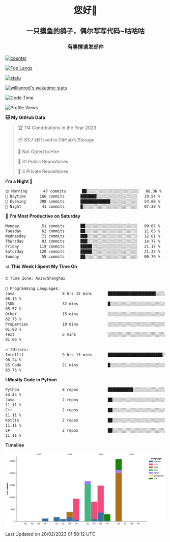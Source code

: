 

<!--
**kitUIN/kitUIN** is a ✨ _special_ ✨ repository because its `README.md` (this file) appears on your GitHub profile.

Here are some ideas to get you started:

- 🔭 I’m currently working on ...
- 🌱 I’m currently learning ...
- 👯 I’m looking to collaborate on ...
- 🤔 I’m looking for help with ...
- 💬 Ask me about ...
- 📫 How to reach me: ...
- 😄 Pronouns: ...
- ⚡ Fun fact: ...
-->
<h1 align="center">您好👋</h1>
<h2 align="center">一只摸鱼的鸽子，偶尔写写代码~咕咕咕</h2>
<h3 align="center">有事情请发邮件</h3>

[![counter](https://count.getloli.com/get/@KitUIN?theme=rule34)](https://count.getloli.com/)

[![Top Langs](https://github-readme-stats.kituin.fun/api/top-langs/?username=kitUIN&show_icons=true&theme=gruvbox&locale=cn&layout=compact)](https://github.com/anuraghazra/github-readme-stats)  

[![statu](https://github-readme-stats.kituin.fun/api?username=kitUIN&show_icons=true&theme=gruvbox&locale=cn)](https://github.com/anuraghazra/github-readme-stats)  

[![willianrod's wakatime stats](https://github-readme-stats.kituin.fun/api/wakatime?username=kituin)](https://github.com/anuraghazra/github-readme-stats)  


<!--START_SECTION:waka-->
![Code Time](http://img.shields.io/badge/Code%20Time-908%20hrs%2020%20mins-blue)

![Profile Views](http://img.shields.io/badge/Profile%20Views-1-blue)

**🐱 My GitHub Data** 

> 🏆 114 Contributions in the Year 2023
 > 
> 📦 83.7 kB Used in GitHub's Storage 
 > 
> 🚫 Not Opted to Hire
 > 
> 📜 31 Public Repositories 
 > 
> 🔑 4 Private Repositories  
 > 
**I'm a Night 🦉** 

```text
🌞 Morning       47 commits       ██░░░░░░░░░░░░░░░░░░░░░░░   08.36 % 
🌆 Daytime      166 commits       ███████░░░░░░░░░░░░░░░░░░   29.54 % 
🌃 Evening      308 commits       █████████████░░░░░░░░░░░░   54.80 % 
🌙 Night         41 commits       █░░░░░░░░░░░░░░░░░░░░░░░░   07.30 % 

```
📅 **I'm Most Productive on Saturday** 

```text
Monday          51 commits       ██░░░░░░░░░░░░░░░░░░░░░░░   09.07 % 
Tuesday         62 commits       ██░░░░░░░░░░░░░░░░░░░░░░░   11.03 % 
Wednesday       72 commits       ███░░░░░░░░░░░░░░░░░░░░░░   12.81 % 
Thursday        83 commits       ███░░░░░░░░░░░░░░░░░░░░░░   14.77 % 
Friday         119 commits       █████░░░░░░░░░░░░░░░░░░░░   21.17 % 
Saturday       120 commits       █████░░░░░░░░░░░░░░░░░░░░   21.35 % 
Sunday          55 commits       ██░░░░░░░░░░░░░░░░░░░░░░░   09.79 % 

```


📊 **This Week I Spent My Time On** 

```text
⌚︎ Time Zone: Asia/Shanghai

💬 Programming Languages: 
Java                     8 hrs 15 mins       █████████████████████░░░░   86.13 % 
JSON                     32 mins             █░░░░░░░░░░░░░░░░░░░░░░░░   05.57 % 
Other                    15 mins             ░░░░░░░░░░░░░░░░░░░░░░░░░   02.75 % 
Properties               10 mins             ░░░░░░░░░░░░░░░░░░░░░░░░░   01.80 % 
Text                     6 mins              ░░░░░░░░░░░░░░░░░░░░░░░░░   01.06 % 

🔥 Editors: 
IntelliJ                 9 hrs 13 mins       ████████████████████████░   96.24 % 
VS Code                  21 mins             █░░░░░░░░░░░░░░░░░░░░░░░░   03.76 % 

```

**I Mostly Code in Python** 

```text
Python                   8 repos             ███████████░░░░░░░░░░░░░░   44.44 % 
Java                     2 repos             ██░░░░░░░░░░░░░░░░░░░░░░░   11.11 % 
C++                      2 repos             ██░░░░░░░░░░░░░░░░░░░░░░░   11.11 % 
Kotlin                   2 repos             ██░░░░░░░░░░░░░░░░░░░░░░░   11.11 % 
C#                       2 repos             ██░░░░░░░░░░░░░░░░░░░░░░░   11.11 % 

```


**Timeline**

![Chart not found](https://raw.githubusercontent.com/kitUIN/kitUIN/main/charts/bar_graph.png) 


 Last Updated on 20/02/2023 01:58:12 UTC
<!--END_SECTION:waka-->
